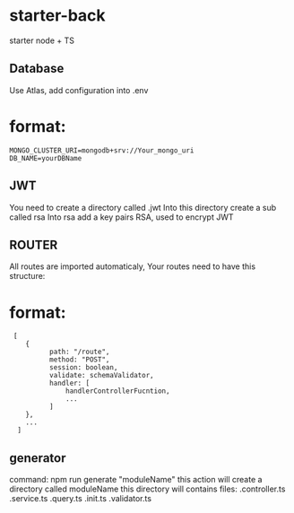 # starter-back
starter node + TS

## Database
  Use Atlas, add configuration into .env
  # format:
    MONGO_CLUSTER_URI=mongodb+srv://Your_mongo_uri
    DB_NAME=yourDBName

## JWT
  You need to create a directory called .jwt
  Into this directory create a sub called rsa
  Into rsa add a key pairs RSA, used to encrypt JWT

## ROUTER
  All routes are imported automaticaly,
  Your routes need to have this structure:
   # format:
     [
        {
              path: "/route",
              method: "POST",
              session: boolean,
              validate: schemaValidator,
              handler: [
                  handlerControllerFucntion,
                  ...
              ]
        },
        ...
      ]

## generator
  command: npm run generate "moduleName"
  this action will create a directory called moduleName
  this directory will contains files:
    .controller.ts
    .service.ts
    .query.ts
    .init.ts
    .validator.ts
